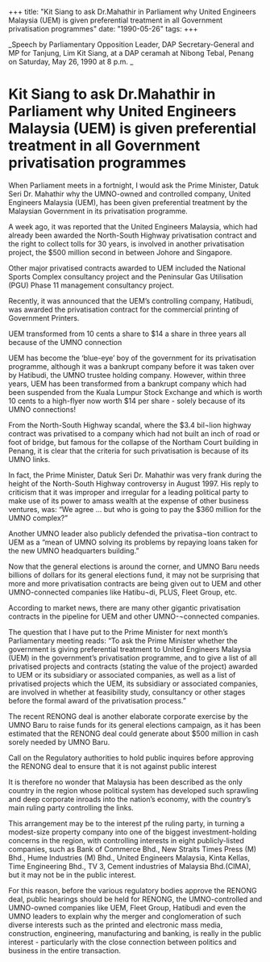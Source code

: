 +++ 
title: "Kit Siang to ask Dr.Mahathir in Parliament why United Engineers Malaysia (UEM) is given preferential treatment in all Government privatisation programmes"
date: "1990-05-26"
tags:
+++

_Speech by Parliamentary Opposition Leader, DAP Secretary-General and MP for Tanjung, Lim Kit Siang, at a DAP ceramah at Nibong Tebal, Penang on Saturday, May 26, 1990 at 8 p.m. _

# Kit Siang to ask Dr.Mahathir in Parliament why United Engineers Malaysia (UEM) is given preferential treatment in all Government privatisation programmes

When Parliament meets in a fortnight, I would ask the Prime Minister, Datuk Seri Dr. Mahathir why the UMNO-owned and controlled company, United Engineers Malaysia (UEM), has been given preferential treatment by the Malaysian Government in its privatisation programme.</u>

A week ago, it was reported that the United Engineers Malaysia, which had already been awarded the North-South Highway privatisation contract and the right to collect tolls for 30 years, is involved in another privatisation project, the $500 million second in between Johore and Singapore.

Other major privatised contracts awarded to UEM included the National Sports Complex consultancy project and the Peninsular Gas Utilisation (PGU) Phase 11 management consultancy project.

Recently, it was announced that the UEM’s controlling company, Hatibudi, was awarded the privatisation contract for the commercial printing of Government Printers.

UEM transformed from 10 cents a share to $14 a share in three years all because of the UMNO connection

UEM has become the ‘blue-eye’ boy of the government for its privatisation programme, although it was a bankrupt company before it was taken over by Hatibudi, the UMNO trustee holding company. However, within three years, UEM has been transformed from a bankrupt company which had been suspended from the Kuala Lumpur Stock Exchange and which is worth 10 cents to a high-flyer now worth $14 per share - solely because of its UMNO connections!

From the North-South Highway scandal, where the $3.4 bil¬lion highway contract was privatised to a company which had not built an inch of road or foot of bridge, but famous for the collapse of the
Northam Court building in Penang, it is clear that the criteria for such privatisation is because of its UMNO links.

In fact, the Prime Minister, Datuk Seri Dr. Mahathir was very frank during the height of the North-South Highway controversy in August 1997. His reply to criticism that it was improper and irregular for a leading political party to make use of its power to amass wealth at the expense of other business ventures, was: “We agree ... but who is going to pay the $360 million for the UMNO complex?”

Another UMNO leader also publicly defended the privatisa¬tion contract to UEM as a “mean of UMNO solving its problems by repaying loans taken for the new UMNO headquarters building.”

Now that the general elections is around the corner, and UMNO Baru needs billions of dollars for its general elections fund, it may not be surprising that more and more privatisation contracts are being given out to UEM and other UMNO-connected companies like Hatibu¬di, PLUS, Fleet Group, etc.

According to market news, there are many other gigantic privatisation contracts in the pipeline for UEM and other UMNO-¬connected companies.

The question that I have put to the Prime Minister for next month’s Parliamentary meeting reads: “To ask the Prime Minister whether the government is giving preferential treatment to United Engineers Malaysia (UEM) in the government’s privatisation programme, and to give a list of all privatised projects and contracts (stating the value of the project) awarded to UEM or its subsidiary or associated companies, as well as a list of privatised projects which the UEM, its subsidiary or associated companies, are involved in whether at feasibility study, consultancy or other stages before the formal award of the privatisation process.”

The recent RENONG deal is another elaborate corporate exercise by the UMNO Baru to raise funds for its general elections campaign, as it has been estimated that the RENONG deal could generate about $500 million in cash sorely needed by UMNO Baru.

Call on the Regulatory authorities to hold public inquires before approving the RENONG deal to ensure that it is not against public interest

It is therefore no wonder that Malaysia has been described as the only country in the region whose political system has developed such sprawling and deep corporate inroads into the nation’s economy, with the country’s main ruling party controlling the links.

This arrangement may be to the interest pf the ruling party, in turning a modest-size property company into one of the biggest investment-holding concerns in the region, with controlling interests in eight publicly-listed companies, such as Bank of Commerce Bhd., New Straits Times Press (M) Bhd., Hume Industries (M) Bhd., United Engineers Malaysia, Kinta Kellas, Time Engineering Bhd., TV 3, Cement industries of Malaysia Bhd.(CIMA), but it may not be in the public interest.

For this reason, before the various regulatory bodies approve the RENONG deal, public hearings should be held for RENONG, the UMNO-controlled and UMNO-owned companies like UEM, Fleet Group, Hatibudi and even the UMNO leaders to explain why the merger and conglomeration of such diverse interests such as the printed and electronic mass media, construction, engineering, manufacturing and banking, is really in the public interest - particularly with the close connection between politics and business in the entire transaction.
 
